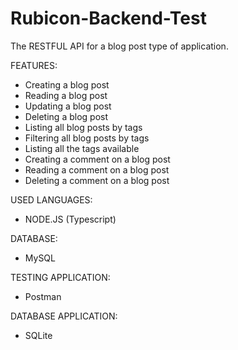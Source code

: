 # Rubicon-Backend-Test
The RESTFUL API for a blog post type of application.

FEATURES:
- Creating a blog post
- Reading a blog post
- Updating a blog post
- Deleting a blog post
- Listing all blog posts by tags
- Filtering all blog posts by tags
- Listing all the tags available
- Creating a comment on a blog post
- Reading a comment on a blog post
- Deleting a comment on a blog post

USED LANGUAGES:
- NODE.JS (Typescript)

DATABASE:
- MySQL

TESTING APPLICATION:
- Postman

DATABASE APPLICATION:
- SQLite